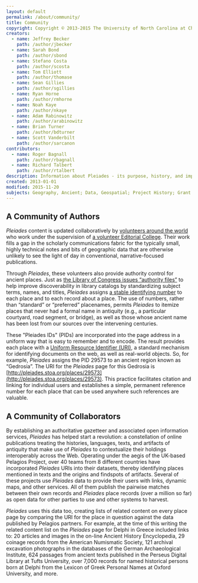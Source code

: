 ```yaml
---
layout: default
permalink: /about/community/
title: Community
copyright: Copyright © 2013-2015 The University of North Carolina at Chapel Hill, New York University, Roger Bagnall, Jeffrey Becker, Sarah Bond, Stefano Costa, Ryan Horne, Noah Kaye, Adam Rabinowitz, Richard Talbert, Brian Turner, and Scott Vanderbilt.
creators: 
  - name: Jeffrey Becker
    path: /author/jbecker
  - name: Sarah Bond
    path: /author/sbond
  - name: Stefano Costa
    path: /author/scosta
  - name: Tom Elliott
    path: /author/thomase
  - name: Sean Gillies
    path: /author/sgillies
  - name: Ryan Horne
    path: /author/rmhorne
  - name: Noah Kaye
    path: /author/nkaye
  - name: Adam Rabinowitz
    path: /author/arabinowitz
  - name: Brian Turner
    path: /author/bdturner
  - name: Scott Vanderbilt
    path: /author/sarcanon
contributors:
  - name: Roger Bagnall
    path: /author/rbagnall
  - name: Richard Talbert
    path: /author/rtalbert
description: Information about Pleiades - its purpose, history, and impact.
created: 2013-01-01
modified: 2015-11-20
subjects: Geography, Ancient; Data, Geospatial; Project History; Grant History; Documentation
---
```


## A Community of Authors

_Pleiades_ content is updated collaboratively by [volunteers around the world](/credits) who work under the supervision of [a volunteer Editorial College](/credits#editors). Their work fills a gap in the scholarly communications fabric for the typically small, highly technical notes and bits of geographic data that are otherwise unlikely to see the light of day in conventional, narrative-focused publications.  

Through _Pleiades_, these volunteers also provide authority control for ancient places. Just as [the Library of Congress issues “authority files”](http://authorities.loc.gov/) to help improve discoverability in library catalogs by standardizing subject terms, names, and titles, _Pleiades_ assigns [a stable identifying number](/help/pleiades-identifiers-place-numbers) to each place and to each record about a place. The use of numbers, rather than “standard” or “preferred” placenames, permits _Pleiades_ to itemize places that never had a formal name in antiquity (e.g., a particular courtyard, road segment, or bridge), as well as those whose ancient name has been lost from our sources over the intervening centuries. 

These "Pleiades IDs" (PIDs) are incorporated into the page address in a uniform way that is easy to remember and to encode. The result provides each place with a [Uniform Resource Identifier (URI)](https://en.wikipedia.org/wiki/Uniform_Resource_Identifier), a standard mechanism for identifying documents on the web, as well as real-world objects.  So, for example, _Pleiades_ assigns the PID 29573 to an ancient region known as “Gedrosia”. The URI for the _Pleiades_ page for this Gedrosia is [http://pleiades.stoa.org/places/29573](http://pleiades.stoa.org/places/29573). This practice facilitates citation and linking for individual users and establishes a simple, permanent reference number for each place that can be used anywhere such references are valuable. 

## A Community of Collaborators

By establishing an authoritative gazetteer and associated open information services, _Pleiades_ has helped start a revolution: a constellation of online publications treating the histories, languages, texts, and artifacts of antiquity that make use of _Pleiades_ to contextualize their holdings interoperably across the Web. Operating under the aegis of the UK-based Pelagios Project, over 40 teams from 8 different countries have incorporated _Pleiades_ URIs into their datasets, thereby identifying places mentioned in texts and the origins and findspots of artifacts.  Several of these projects use _Pleiades_ data to provide their users with links, dynamic maps, and other services. All of them publish the pairwise matches between their own records and _Pleiades_ place records (over a million so far) as open data for other parties to use and other systems to harvest. 

_Pleiades_ uses this data too, creating lists of related content on every place page by comparing the URI for the place in question against the data published by Pelagios partners. For example, at the time of this writing the related content list on the _Pleiades_ page for Delphi in Greece included links to: 20 articles and images in the on-line Ancient History Encyclopedia, 29 coinage records from the American Numismatic Society, 121 archival excavation photographs in the databases of the German Archaeological Institute, 624 passages from ancient texts published in the Perseus Digital Library at Tufts University, over 7,000 records for named historical persons born at Delphi from the Lexicon of Greek Personal Names at Oxford University, and more.  

